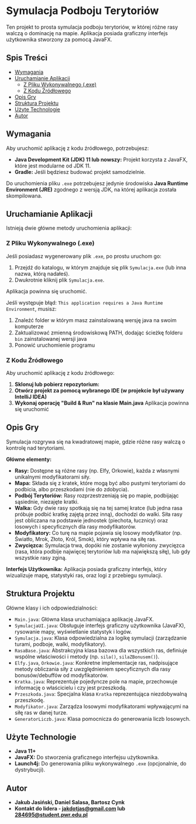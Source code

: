# Symulacja Podboju Terytoriów

Ten projekt to prosta symulacja podboju terytoriów, w której różne rasy walczą o dominację na mapie. Aplikacja posiada graficzny interfejs użytkownika stworzony za pomocą JavaFX.

## Spis Treści
- [Wymagania](#wymagania)
- [Uruchamianie Aplikacji](#uruchamianie-aplikacji)
  - [Z Pliku Wykonywalnego (.exe)](#z-pliku-wykonywalnego-exe)
  - [Z Kodu Źródłowego](#z-kodu-źródłowego)
- [Opis Gry](#opis-gry)
- [Struktura Projektu](#struktura-projektu)
- [Użyte Technologie](#użyte-technologie)
- [Autor](#autor)

## Wymagania

Aby uruchomić aplikację z kodu źródłowego, potrzebujesz:
* **Java Development Kit (JDK) 11 lub nowszy:** Projekt korzysta z JavaFX, które jest modularne od JDK 11.
* **Gradle:** Jeśli będziesz budować projekt samodzielnie.

Do uruchomienia pliku `.exe` potrzebujesz jedynie środowiska **Java Runtime Environment (JRE)** zgodnego z wersją JDK, na której aplikacja została skompilowana.

## Uruchamianie Aplikacji

Istnieją dwie główne metody uruchomienia aplikacji:

### Z Pliku Wykonywalnego (.exe)

Jeśli posiadasz wygenerowany plik `.exe`, po prostu uruchom go:

1.  Przejdź do katalogu, w którym znajduje się plik `Symulacja.exe` (lub inna nazwa, którą nadałeś).
2.  Dwukrotnie kliknij plik `Symulacja.exe`.

Aplikacja powinna się uruchomić.

Jeśli występuje błąd: `This application requires a Java Runtime Environment`, musisz:

1. Znaleźć folder w którym masz zainstalowaną wersję java na swoim komputerze
2. Zaktualizować zmienną środowiskową PATH, dodając ścieżkę folderu `bin` zainstalowanej wersji java
3. Ponowić uruchomienie programu

### Z Kodu Źródłowego

Aby uruchomić aplikację z kodu źródłowego:

1.  **Sklonuj lub pobierz repozytorium:**
2.  **Otwórz projekt za pomocą wybranego IDE (w projekcie był używany IntelliJ IDEA)**
3.  **Wykonaj operację "Build & Run" na klasie Main.java**
Aplikacja powinna się uruchomić

## Opis Gry

Symulacja rozgrywa się na kwadratowej mapie, gdzie różne rasy walczą o kontrolę nad terytoriami.

**Główne elementy:**
* **Rasy:** Dostępne są różne rasy (np. Elfy, Orkowie), każda z własnymi unikalnymi modyfikatorami siły.
* **Mapa:** Składa się z kratek, które mogą być albo pustymi terytoriami do podbicia, albo przeszkodami (nie do zdobycia).
* **Podbój Terytoriów:** Rasy rozprzestrzeniają się po mapie, podbijając sąsiednie, niezajęte kratki.
* **Walka:** Gdy dwie rasy spotkają się na tej samej kratce (lub jedna rasa próbuje podbić kratkę zajętą przez inną), dochodzi do walki. Siła rasy jest obliczana na podstawie jednostek (piechota, łucznicy) oraz losowych i specyficznych dla rasy modyfikatorów.
* **Modyfikatory:** Co turę na mapie pojawia się losowy modyfikator (np. Światło, Mrok, Złoto, Król, Smok), który wpływa na siłę ras.
* **Zwycięzca:** Symulacja trwa, dopóki nie zostanie wyłoniony zwycięzca (rasa, która podbije najwięcej terytoriów lub ma największą siłę), lub gdy wszystkie rasy zginą.

**Interfejs Użytkownika:**
Aplikacja posiada graficzny interfejs, który wizualizuje mapę, statystyki ras, oraz logi z przebiegu symulacji.

## Struktura Projektu

Główne klasy i ich odpowiedzialności:

* `Main.java`: Główna klasa uruchamiająca aplikację JavaFX.
* `SymulacjaUI.java`: Obsługuje interfejs graficzny użytkownika (JavaFX), rysowanie mapy, wyświetlanie statystyk i logów.
* `Symulacja.java`: Klasa odpowiedzialna za logikę symulacji (zarządzanie turami, podboje, walki, modyfikatory).
* `RasaBase.java`: Abstrakcyjna klasa bazowa dla wszystkich ras, definiuje wspólne właściwości i metody (np. `sila()`, `silaZBonusem()`).
* `Elfy.java`, `Orkowie.java`: Konkretne implementacje ras, nadpisujące metody obliczania siły z uwzględnieniem specyficznych dla rasy bonusów/debuffów od modyfikatorów.
* `Kratka.java`: Reprezentuje pojedyncze pole na mapie, przechowuje informację o właścicielu i czy jest przeszkodą.
* `Przeszkoda.java`: Specjalna klasa `Kratka` reprezentująca niezdobywalną przeszkodę.
* `Modyfikator.java`: Zarządza losowymi modyfikatorami wpływającymi na siłę ras w danej turze.
* `GeneratorLiczb.java`: Klasa pomocnicza do generowania liczb losowych.

## Użyte Technologie

* **Java 11+**
* **JavaFX:** Do stworzenia graficznego interfejsu użytkownika.
* **Launch4j:** Do generowania pliku wykonywalnego `.exe` (opcjonalnie, do dystrybucji).

## Autor

* **Jakub Jasiński, Daniel Salasa, Bartosz Cynk**
* **Kontakt do lidera - jakdotjas@gmail.com lub 284695@student.pwr.edu.pl**
